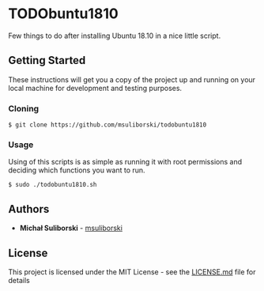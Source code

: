 # TODObuntu1810
Few things to do after installing Ubuntu 18.10 in a nice little script.

## Getting Started
These instructions will get you a copy of the project up and running on your local machine for development and testing purposes. 

### Cloning
```
$ git clone https://github.com/msuliborski/todobuntu1810
```

### Usage
Using of this scripts is as simple as running it with root permissions and deciding which functions you want to run.
```
$ sudo ./todobuntu1810.sh
```

## Authors
* **Michał Suliborski** - [msuliborski](https://github.com/msuliborski)

## License
This project is licensed under the MIT License - see the [LICENSE.md](LICENSE.md) file for details

